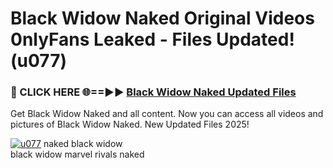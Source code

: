 # Black Widow Naked Original Videos 0nlyFans Leaked - Files Updated! (u077)

<h3>🔴 CLICK HERE 🌐==►► <a href="https://tinyurl.com/yckcrads" rel="nofollow">Black Widow Naked Updated Files</a></h3>

Get Black Widow Naked and all content. Now you can access all videos and pictures of Black Widow Naked. New Updated Files 2025!

[![u077](https://i.imgur.com/hpKpOFt.gif)](https://tinyurl.com/yckcrads)
naked black widow<br>
black widow marvel rivals naked